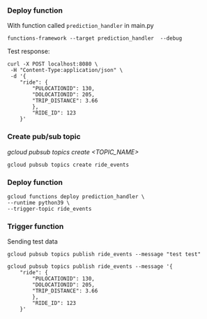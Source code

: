
### Deploy function
With function called `prediction_handler` in main.py

```
functions-framework --target prediction_handler  --debug
```

Test response:
```
curl -X POST localhost:8080 \
 -H "Content-Type:application/json" \
 -d '{ 
    "ride": {
        "PULOCATIONID": 130, 
        "DOLOCATIONID": 205, 
        "TRIP_DISTANCE": 3.66
        }, 
        "RIDE_ID": 123
    }'
```

### Create pub/sub topic

*gcloud pubsub topics create <TOPIC_NAME>*
```
gcloud pubsub topics create ride_events
```

### Deploy function
```
gcloud functions deploy prediction_handler \
--runtime python39 \
--trigger-topic ride_events
```

### Trigger function
Sending test data
```
gcloud pubsub topics publish ride_events --message "test test"
```

```
gcloud pubsub topics publish ride_events --message '{ 
    "ride": {
        "PULOCATIONID": 130, 
        "DOLOCATIONID": 205, 
        "TRIP_DISTANCE": 3.66
        }, 
        "RIDE_ID": 123
    }'
```



